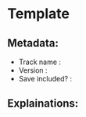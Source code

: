 # Template

## Metadata:

* Track name     :
* Version        :
* Save included? :

## Explainations:
